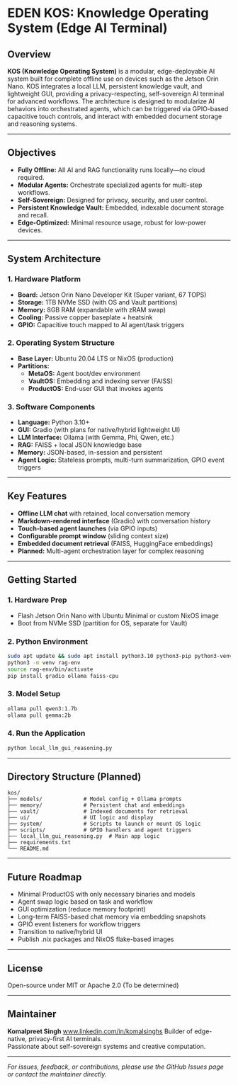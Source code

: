 # EDEN KOS: Knowledge Operating System (Edge AI Terminal)

## Overview

**KOS (Knowledge Operating System)** is a modular, edge-deployable AI system built for complete offline use on devices such as the Jetson Orin Nano. KOS integrates a local LLM, persistent knowledge vault, and lightweight GUI, providing a privacy-respecting, self-sovereign AI terminal for advanced workflows. The architecture is designed to modularize AI behaviors into orchestrated agents, which can be triggered via GPIO-based capacitive touch controls, and interact with embedded document storage and reasoning systems.

---

## Objectives

- **Fully Offline:** All AI and RAG functionality runs locally—no cloud required.
- **Modular Agents:** Orchestrate specialized agents for multi-step workflows.
- **Self-Sovereign:** Designed for privacy, security, and user control.
- **Persistent Knowledge Vault:** Embedded, indexable document storage and recall.
- **Edge-Optimized:** Minimal resource usage, robust for low-power devices.

---

## System Architecture

### 1. Hardware Platform

- **Board:** Jetson Orin Nano Developer Kit (Super variant, 67 TOPS)
- **Storage:** 1TB NVMe SSD (with OS and Vault partitions)
- **Memory:** 8GB RAM (expandable with zRAM swap)
- **Cooling:** Passive copper baseplate + heatsink
- **GPIO:** Capacitive touch mapped to AI agent/task triggers

### 2. Operating System Structure

- **Base Layer:** Ubuntu 20.04 LTS or NixOS (production)
- **Partitions:**
  - **MetaOS:** Agent boot/dev environment
  - **VaultOS:** Embedding and indexing server (FAISS)
  - **ProductOS:** End-user GUI that invokes agents

### 3. Software Components

- **Language:** Python 3.10+
- **GUI:** Gradio (with plans for native/hybrid lightweight UI)
- **LLM Interface:** Ollama (with Gemma, Phi, Qwen, etc.)
- **RAG:** FAISS + local JSON knowledge base
- **Memory:** JSON-based, in-session and persistent
- **Agent Logic:** Stateless prompts, multi-turn summarization, GPIO event triggers

---

## Key Features

- **Offline LLM chat** with retained, local conversation memory
- **Markdown-rendered interface** (Gradio) with conversation history
- **Touch-based agent launches** (via GPIO inputs)
- **Configurable prompt window** (sliding context size)
- **Embedded document retrieval** (FAISS, HuggingFace embeddings)
- **Planned:** Multi-agent orchestration layer for complex reasoning

---

## Getting Started

### 1. Hardware Prep

- Flash Jetson Orin Nano with Ubuntu Minimal or custom NixOS image
- Boot from NVMe SSD (partition for OS, separate for Vault)

### 2. Python Environment

```sh
sudo apt update && sudo apt install python3.10 python3-pip python3-venv
python3 -m venv rag-env
source rag-env/bin/activate
pip install gradio ollama faiss-cpu
```

### 3. Model Setup

```sh
ollama pull qwen3:1.7b
ollama pull gemma:2b
```

### 4. Run the Application

```sh
python local_llm_gui_reasoning.py
```

---

## Directory Structure (Planned)

```
kos/
├── models/             # Model config + Ollama prompts
├── memory/             # Persistent chat and embeddings
├── vault/              # Indexed documents for retrieval
├── ui/                 # UI logic and display
├── system/             # Scripts to launch or mount OS logic
├── scripts/            # GPIO handlers and agent triggers
├── local_llm_gui_reasoning.py  # Main app logic
├── requirements.txt
└── README.md
```

---

## Future Roadmap

- Minimal ProductOS with only necessary binaries and models
- Agent swap logic based on task and workflow
- GUI optimization (reduce memory footprint)
- Long-term FAISS-based chat memory via embedding snapshots
- GPIO event listeners for workflow triggers
- Transition to native/hybrid UI
- Publish .nix packages and NixOS flake-based images

---

## License

Open-source under MIT or Apache 2.0 (To be determined)

---

## Maintainer

**Komalpreet Singh**
www.linkedin.com/in/komalsinghs
Builder of edge-native, privacy-first AI terminals.  
Passionate about self-sovereign systems and creative computation.

---

*For issues, feedback, or contributions, please use the GitHub Issues page or contact the maintainer directly.*
